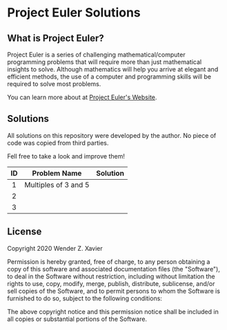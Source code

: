 # Project Euler Solutions #

## What is Project Euler?

Project Euler is a series of challenging mathematical/computer programming problems that will require more than just mathematical insights to solve. Although mathematics will help you arrive at elegant and efficient methods, the use of a computer and programming skills will be required to solve most problems.

You can learn more about at [Project Euler's Website](https://projecteuler.net/about).

## Solutions
All solutions on this repository were developed by the author. No piece of code was copied from third parties.

Fell free to take a look and improve them!

|ID|Problem Name|Solution|
|:-:|:-:|:-:|
|  1 | Multiples of 3 and 5 | |
|  2 |                      |          |
|  3 |                      |          |

## License

Copyright 2020 Wender Z. Xavier

Permission is hereby granted, free of charge, to any person obtaining a copy of this software and associated documentation files (the "Software"), to deal in the Software without restriction, including without limitation the rights to use, copy, modify, merge, publish, distribute, sublicense, and/or sell copies of the Software, and to permit persons to whom the Software is furnished to do so, subject to the following conditions:

The above copyright notice and this permission notice shall be included in all copies or substantial portions of the Software.